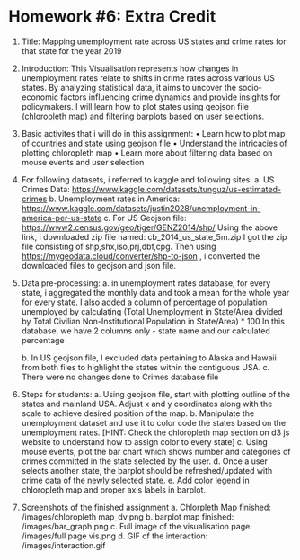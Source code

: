 

# Homework #6: Extra Credit
1. Title: Mapping unemployment rate across US states and crime rates for that state for the year 2019
2. Introduction: 
    This Visualisation represents how changes in unemployment rates relate to shifts in crime rates across various US states. By analyzing statistical data, it aims to uncover the socio-economic factors influencing crime dynamics and provide insights for policymakers.
    I will learn how to plot states using geojson file (chloropleth map) and filtering barplots based on user selections.
    
3. Basic activites that i will do in this assignment:
    •	Learn how to plot map of countries and state using geojson file
    •	Understand the intricacies of plotting chloropleth map
    •	Learn more about filtering data based on mouse events and user selection

4. For following datasets, i referred to kaggle and following sites:
    a. US Crimes Data: https://www.kaggle.com/datasets/tunguz/us-estimated-crimes
    b. Unemployment rates in America: https://www.kaggle.com/datasets/justin2028/unemployment-in-america-per-us-state
    c. For US Geojson file: https://www2.census.gov/geo/tiger/GENZ2014/shp/
                            Using the above link, i downloaded zip file named: 	cb_2014_us_state_5m.zip
                            I got the zip file consisting of shp,shx,iso,prj,dbf,cpg. 
                            Then using https://mygeodata.cloud/converter/shp-to-json ,  i converted the downloaded files to geojson and json file.
5. Data pre-processing:
    a. in unemployment rates database, for every state, i aggregated the monthly data and took a mean for the whole year for every state.
        I also added a column of percentage of population unemployed by calculating (Total Unemployment in State/Area divided by Total Civilian Non-Institutional Population in State/Area) * 100
        In this database, we have 2 columns only -  state name and our calculated percentage
    
    b. In US geojson file, I excluded data pertaining to Alaska and Hawaii from both files to highlight the states within the contiguous USA.
    c. There were no changes done to Crimes database file

6. Steps for students:
    a. Using geojson file, start with plotting outline of the states and mainland USA. Adjust x and y coordinates along with the scale to achieve desired position of the map.
    b. Manipulate the unemployment dataset and use it to color code the states based on the unemployment rates. [HINT: Check the chloropleth map section on d3 js website to understand how to assign   color to every state]
    c. Using mouse events, plot the bar chart which shows number and categories of crimes committed in the state selected by the user.
    d. Once a user selects another state, the barplot should be refreshed/updated with crime data of the newly selected state.
    e. Add color legend in chloropleth map and proper axis labels in barplot.

7. Screenshots of the finished assignment 
    a. Chlorpleth Map finished:  /images/chloropleth map_dv.png
    b. barplot map finished: /images/bar_graph.png
    c. Full image of the visualisation page: /images/full page vis.png
    d. GIF of the interaction: /images/interaction.gif
